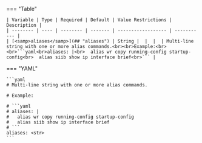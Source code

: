 <!--
  ~ Copyright (c) 2023-2024 Arista Networks, Inc.
  ~ Use of this source code is governed by the Apache License 2.0
  ~ that can be found in the LICENSE file.
  -->
=== "Table"

    | Variable | Type | Required | Default | Value Restrictions | Description |
    | -------- | ---- | -------- | ------- | ------------------ | ----------- |
    | [<samp>aliases</samp>](## "aliases") | String |  |  |  | Multi-line string with one or more alias commands.<br><br>Example:<br><br>```yaml<br>aliases: |<br>  alias wr copy running-config startup-config<br>  alias siib show ip interface brief<br>``` |

=== "YAML"

    ```yaml
    # Multi-line string with one or more alias commands.

    # Example:

    # ```yaml
    # aliases: |
    #   alias wr copy running-config startup-config
    #   alias siib show ip interface brief
    # ```
    aliases: <str>
    ```
